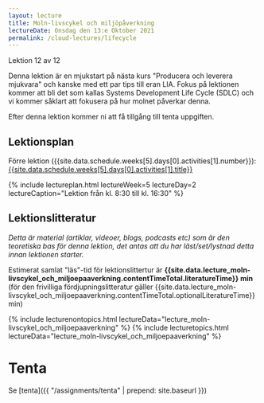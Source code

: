 ```yaml
---
layout: lecture
title: Moln-livscykel och miljöpåverkning
lectureDate: Onsdag den 13:e Oktober 2021
permalink: /cloud-lectures/lifecycle
---
```


Lektion 12 av 12

Denna lektion är en mjukstart på nästa kurs "Producera och leverera mjukvara" och kanske med ett par tips till eran LIA. Fokus på lektionen kommer att bli det som kallas Systems Development Life Cycle (SDLC) och vi kommer såklart att fokusera på hur molnet påverkar denna.

Efter denna lektion kommer ni att få tillgång till tenta uppgiften.

## Lektionsplan

Förre lektion ({{site.data.schedule.weeks[5].days[0].activities[1].number}}): <a href="{{site.data.schedule.weeks[5].days[0].activities[1].slug | prepend: site.baseurl }}">{{site.data.schedule.weeks[5].days[0].activities[1].title}}</a>

{% include lectureplan.html lectureWeek=5 lectureDay=2 lectureCaption="Lektion från kl. 8:30 till kl. 16:30" %}

## Lektionslitteratur
*Detta är material (artiklar, videoer, blogs, podcasts etc) som är den teoretiska bas för denna lektion, det antas att du har läst/set/lystnad detta innan lektionen starter.*


Estimerat samlat "läs"-tid för lektionslittertur är **{{site.data.lecture_moln-livscykel_och_miljoepaaverkning.contentTimeTotal.literatureTime}} min** (för den frivilliga fördjupningslitteratur gäller {{site.data.lecture_moln-livscykel_och_miljoepaaverkning.contentTimeTotal.optionalLiteratureTime}} min)

{% include lecturenontopics.html lectureData="lecture_moln-livscykel_och_miljoepaaverkning" %}
{% include lecturetopics.html lectureData="lecture_moln-livscykel_och_miljoepaaverkning" %}

# Tenta

Se [tenta]({{ "/assignments/tenta" | prepend: site.baseurl }})

